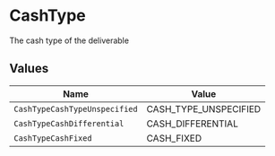 # CashType

The cash type of the deliverable


## Values

| Name                          | Value                         |
| ----------------------------- | ----------------------------- |
| `CashTypeCashTypeUnspecified` | CASH_TYPE_UNSPECIFIED         |
| `CashTypeCashDifferential`    | CASH_DIFFERENTIAL             |
| `CashTypeCashFixed`           | CASH_FIXED                    |